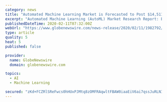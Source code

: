```yaml
---
category: news
title: "Automated Machine Learning Market is Forecasted to Post $14,511.9 Million by 2030: P&S Intelligence"
excerpt: "Automated Machine Learning (AutoML) Market Research Report: By Offering (Platform, Service), Deployment Type (On-Premises, Cloud), Enterprise Size (Large Enterprise, Small & Medium Enterprise ..."
publishedDateTime: 2020-02-11T07:32:00Z
webUrl: "https://www.globenewswire.com/news-release/2020/02/11/1982792/0/en/Automated-Machine-Learning-Market-is-Forecasted-to-Post-14-511-9-Million-by-2030-P-S-Intelligence.html"
type: article
quality: 5
heat: 5
published: false

provider:
  name: GlobeNewswire
  domain: globenewswire.com

topics:
  - AI
  - Machine Learning

secured: "zKd+FCZRlSReFwcs0hHUxPJMtq8zOMFRAqwltFBAW0iaaEiV6ai7qssJuRLNI6XMilGsvHO2yhI+WJW0Sb/xkWtV03YDwTWJhGZJeCM9bHcEfzZnKuOv+MvhJZddzfxPa2pEnqbP8WGPzcj8laIfQA0asaX+ACvZB0zF6J7Xd8ejGOUI7fNZYNIr+p9bNGUHVTZzCrKnL+U4QPMQNmbzH1WmoZri7Cd0yaacVVrxe8xbmBKHMbEgQ6GiFKJ8KGIGlXcq+MfZ6Z4hOCnBtWhHIQFELHN+zlIIbAeqB4AkpGmWZdxic1xWXE05WTNATZ++;RGOUBK+EticJUnSNUt8Ljg=="
---
```


